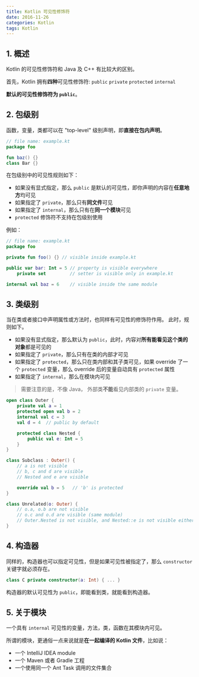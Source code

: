 ```yaml
---
title: Kotlin 可见性修饰符
date: 2016-11-26
categories: Kotlin
tags: Kotlin
---
```


## 1. 概述

Kotlin 的可见性修饰符和 Java 及 C++ 有比较大的区别。

首先，Kotlin 拥有**四种**可见性修饰符:
`public` `private` `protected` `internal`

**默认的可见性修饰符为 `public`**。


<!-- more -->

## 2. 包级别

函数，变量，类都可以在 "top-level" 级别声明，即**直接在包内声明**。

```kotlin
// file name: example.kt
package foo

fun baz() {}
class Bar {}
```

在包级别中的可见性规则如下：

- 如果没有显式指定，那么 `public` 是默认的可见性，即你声明的内容在**任意地方**均可见
- 如果指定了 `private`，那么只有**同文件**可见
- 如果指定了 `internal`，那么只有在**同一个模块**可见
- `protected` 修饰符不支持在包级别使用

例如：

```kotlin
// file name: example.kt
package foo

private fun foo() {} // visible inside example.kt

public var bar: Int = 5 // property is visible everywhere
    private set         // setter is visible only in example.kt

internal val baz = 6    // visible inside the same module
```

## 3. 类级别

当在类或者接口中声明属性或方法时，也同样有可见性的修饰符作用。
此时，规则如下。

- 如果没有显式指定，那么默认为 `public`，此时，内容对**所有能看见这个类的对象**都是可见的
- 如果指定了 `private`，那么只有在类的内部才可见
- 如果指定了 `protected`，那么只在类内部和其子类可见，如果 override 了一个 `protected` 变量，那么 override 后的变量自动具有 `protected` 属性
- 如果指定了 `internal`，那么在模块内可见

> 需要注意的是，不像 Java，
外部类**不能**看见内部类的 `private` 变量。

```kotlin
open class Outer {
    private val a = 1
    protected open val b = 2
    internal val c = 3
    val d = 4  // public by default

    protected class Nested {
        public val e: Int = 5
    }
}

class Subclass : Outer() {
    // a is not visible
    // b, c and d are visible
    // Nested and e are visible

    override val b = 5   // 'b' is protected
}

class Unrelated(o: Outer) {
    // o.a, o.b are not visible
    // o.c and o.d are visible (same module)
    // Outer.Nested is not visible, and Nested::e is not visible either
}
```


<!-- more -->

## 4. 构造器

同样的，构造器也可以指定可见性，但是如果可见性被指定了，那么 `constructor` 关键字就必须存在。

```kotlin
class C private constructor(a: Int) { ... }
```

构造器的默认可见性为 `public`，即能看到类，就能看到构造器。

## 5. 关于模块

一个具有 `internal` 可见性的变量，方法，类，函数在其模块内可见。

所谓的模块，更通俗一点来说就是**在一起编译的 Kotlin 文件**，比如说：

- 一个 IntelliJ IDEA module
- 一个 Maven 或者 Gradle 工程
- 一个使用同一个 Ant Task 调用的文件集合
